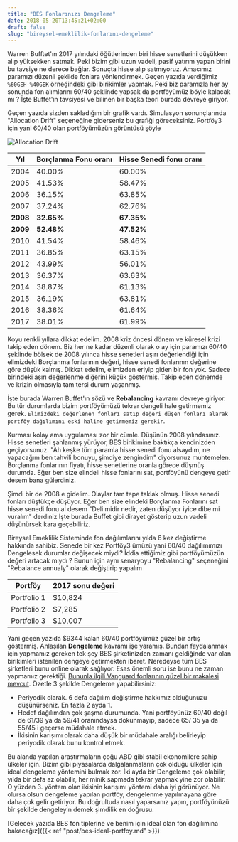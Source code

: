 ```yaml
---
title: "BES Fonlarınızı Dengeleme"
date: 2018-05-20T13:45:21+02:00
draft: false
slug: "bireysel-emeklilik-fonlarını-dengeleme"
---
```


Warren Bufftet'ın 2017 yılındaki öğütlerinden biri hisse senetlerini düşükken alıp yüksekken satmak. Peki bizim gibi uzun
vadeli, pasif yatırım yapan birini bu tavsiye ne derece bağlar. Sonuçta hisse alıp satmıyoruz. Amacımız paramızı düzenli şekilde fonlara yönlendirmek. Geçen yazıda verdiğimiz `%60GEH-%40GEK` örneğindeki gibi birikimler yapmak. Peki biz paramızla her ay sonunda fon alımlarını 60/40 şeklinde yapsak da portföyümüz böyle kalacak mı ? İşte Buffet'ın tavsiyesi ve bilinen bir başka teori burada devreye giriyor.

Geçen yazıda sizden sakladığım bir grafik vardı. Simulasyon sonunçlarında "Allocation Drift" seçeneğine giderseniz bu grafiği göreceksiniz. Portföy3 için yani 60/40 olan portföyümüzün görüntüsü şöyle

![Allocation Drift](/img/rebalancing/alloc.png)

Yıl | Borçlanma Fonu oranı| Hisse Senedi fonu oranı
----|-----|----
2004| 40.00%|	60.00%
2005|	41.53%|	58.47%
2006|	36.15%|	63.85%
2007|	37.24%|	62.76%
**2008**|	**32.65%**|	**67.35%**
**2009**|	**52.48%**|	**47.52%**
2010|	41.54%|	58.46%
2011|	36.85%|	63.15%
2012|	43.99%|	56.01%
2013|	36.37%|	63.63%
2014|	38.87%|	61.13%
2015|	36.19%|	63.81%
2016|	38.36%|	61.64%
2017|	38.01%|	61.99%


Koyu renkli yıllara dikkat edelim. 2008 kriz öncesi dönem ve küresel krizi takip eden dönem. Biz her ne kadar düzenli olarak o ay için paramızı 60/40 şeklinde bölsek de 2008 yılınca hisse senetleri aşırı değerlendiği için elimizdeki Borçlanma fonlarının değeri, hisse senedi fonlarının değerine göre düşük kalmış. Dikkat edelim, elimizden eriyip giden bir fon yok. Sadece birindeki aşırı değerlenme diğerini küçük göstermiş. Takip eden dönemde ve krizin olmasıyla tam tersi durum yaşanmış.

İşte burada Warren Buffet'ın sözü ve **Rebalancing** kavramı devreye giriyor. Bu tür durumlarda bizim portföyümüzü tekrar dengeli hale getirmemiz gerek.
`Elimizdeki değerlenen fonları satıp değeri düşen fonları alarak portföy dağılımını eski haline getirmemiz gerekir`.

Kurması kolay ama uygulaması zor bir cümle. Düşünün 2008 yılındasınız. Hisse senetleri şahlanmış yürüyor, BES birikimine baktıkça kendinizden geçiyorsunuz. "Ah keşke tüm paramla hisse senedi fonu alsaydım, ne yapacağım ben tahvili bonuyu, şimdiye zengindim" diyorsunuz muhtemelen. Borçlanma fonlarının fiyatı, hisse senetlerine oranla görece düşmüş durumda. Eğer ben size elindeli hisse fonlarını sat, portföyünü dengeye getir desem bana gülerdiniz.

Şimdi bir de 2008 e gidelim. Olaylar tam tepe taklak olmuş. Hisse senedi fonları düştükçe düşüyor. Eğer ben size elindeki Borçlanma Fonlarını sat hisse senedi fonu al desem "Deli midir nedir, zaten düşüyor iyice dibe mi vuralım" derdiniz
İşte burada Buffet gibi dirayet gösterip uzun vadeli düşünürsek kara geçebiliriz.

Bireysel Emeklilik Sisteminde fon dağılımlarını yılda 6 kez değiştirme hakkında sahibiz. Senede bir kez Portföy3 ümüzü yani 60/40 dağılımımızı Dengelesek durumlar değişecek miydi? İddia ettiğimiz gibi portföyümüzün değeri artacak mıydı ?  Bunun için aynı senaryoyu "Rebalancing" seçeneğini "Rebalance annualy" olarak değiştirip yapalım

Portföy | 2017 sonu değeri
-----|-----
Portfolio 1	|	\$10,824
Portfolio 2	|	\$7,285
Portfolio 3	|	\$10,007


Yani geçen yazıda \$9344 kalan 60/40 portföyümüz güzel bir artış göstermiş. Anlaşılan **Dengeleme** kavramı işe yaramış. Bundan faydalanmak için yapmamız gereken tek şey BES şirketinizden zamanı geldiğinde var olan birikimleri istenilen dengeye getirmekten ibaret. Neredeyse tüm BES şirketleri bunu online olarak sağlıyor. Esas önemli soru ise bunu ne zaman yapmamız gerektiği. [Bununla ilgili Vanguard fonlarının güzel bir makalesi mevcut](https://www.vanguard.com/pdf/icrpr.pdf). Özetle 3 şekilde Dengeleme yapabilirsiniz:
 * Periyodik olarak. 6 defa dağılım değiştirme hakkımız olduğunuzu düşünürseniz. En fazla 2 ayda 1.
 * Hedef dağılımdan çok şaşma durumunda. Yani portföyünüz 60/40 değil de 61/39 ya da 59/41 oranındaysa dokunmayıp, sadece 65/
 35  ya da 55/45 i geçerse müdahale etmek.
 * İkisinin karışımı olarak daha düşük bir müdahale aralığı belirleyip periyodik olarak bunu kontrol etmek.

Bu alanda yapılan araştırmaların çoğu ABD gibi stabil ekonomilere sahip ülkeler için. Bizim gibi piyasalarda dalgalanmaların çok olduğu ülkeler için ideal dengeleme yöntemini bulmak zor. İki ayda bir Dengeleme çok olabilir, yılda bir defa az olabilir, her minik sapmada tekrar yapmak yine zor olabilir. O yüzden 3. yöntem olan ikisinin karışımı yöntemi daha iyi görünüyor. Ne olursa olsun dengeleme yapılan portföy, dengelenme yapılmayana göre daha çok gelir getiriyor. Bu doğrultuda nasıl yaparsanız yapın, portföyünüzü bir şekilde dengeleyin demek şimdilik en doğrusu.

[Gelecek yazıda BES fon tiplerine ve benim için ideal olan fon dağılımına bakacağız]({{< ref "post/bes-ideal-portfoy.md" >}})

